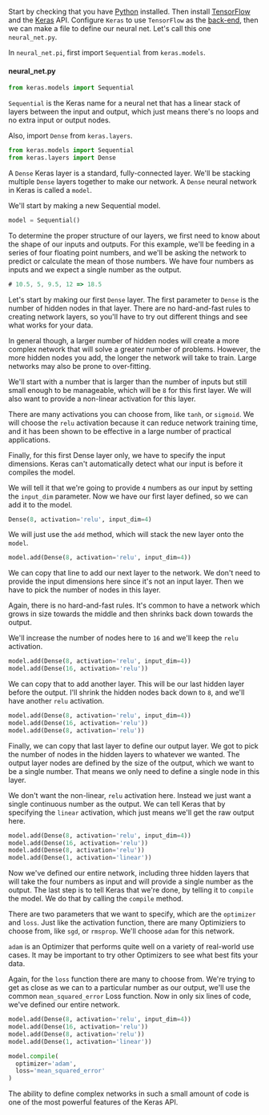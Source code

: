 Start by checking that you have [Python](https://www.python.org/downloads/) installed. Then install [TensorFlow](https://www.tensorflow.org/install/) and the [Keras](https://keras.io/#installation) API. Configure `Keras` to use `TensorFlow` as the [back-end](https://keras.io/backend/), then we can make a file to define our neural net. Let's call this one `neural_net.py`.

In `neural_net.pi`, first import `Sequential` from `keras.models`. 

#### neural_net.py
```python
from keras.models import Sequential
```

`Sequential` is the Keras name for a neural net that has a linear stack of layers between the input and output, which just means there's no loops and no extra input or output nodes.

Also, import `Dense` from `keras.layers`. 

```python
from keras.models import Sequential
from keras.layers import Dense
```

A `Dense` Keras layer is a standard, fully-connected layer. We'll be stacking multiple `Dense` layers together to make our network. A `Dense` neural network in Keras is called a `model`.

We'll start by making a new Sequential model. 

```python
model = Sequential()
```

To determine the proper structure of our layers, we first need to know about the shape of our inputs and outputs. For this example, we'll be feeding in a series of four floating point numbers, and we'll be asking the network to predict or calculate the mean of those numbers. We have four numbers as inputs and we expect a single number as the output.

```javascript
# 10.5, 5, 9.5, 12 => 18.5
```

Let's start by making our first `Dense` layer. The first parameter to `Dense` is the number of hidden nodes in that layer. There are no hard-and-fast rules to creating network layers, so you'll have to try out different things and see what works for your data.

In general though, a larger number of hidden nodes will create a more complex network that will solve a greater number of problems. However, the more hidden nodes you add, the longer the network will take to train. Large networks may also be prone to over-fitting.

We'll start with a number that is larger than the number of inputs but still small enough to be manageable, which will be `8` for this first layer. We will also want to provide a non-linear activation for this layer.

There are many activations you can choose from, like `tanh`, or `sigmoid`. We will choose the `relu` activation because it can reduce network training time, and it has been shown to be effective in a large number of practical applications.

Finally, for this first Dense layer only, we have to specify the input dimensions. Keras can't automatically detect what our input is before it compiles the model.

We will tell it that we're going to provide `4` numbers as our input by setting the `input_dim` parameter. Now we have our first layer defined, so we can add it to the model.

```python
Dense(8, activation='relu', input_dim=4)
```

We will just use the `add` method, which will stack the new layer onto the `model`. 

```python
model.add(Dense(8, activation='relu', input_dim=4))
```

We can copy that line to add our next layer to the network. We don't need to provide the input dimensions here since it's not an input layer. Then we have to pick the number of nodes in this layer.

Again, there is no hard-and-fast rules. It's common to have a network which grows in size towards the middle and then shrinks back down towards the output.

We'll increase the number of nodes here to `16` and we'll keep the `relu` activation. 

```python
model.add(Dense(8, activation='relu', input_dim=4))
model.add(Dense(16, activation='relu'))
```

We can copy that to add another layer. This will be our last hidden layer before the output. I'll shrink the hidden nodes back down to `8`, and we'll have another `relu` activation.

```python
model.add(Dense(8, activation='relu', input_dim=4))
model.add(Dense(16, activation='relu'))
model.add(Dense(8, activation='relu'))
```

Finally, we can copy that last layer to define our output layer. We got to pick the number of nodes in the hidden layers to whatever we wanted. The output layer nodes are defined by the size of the output, which we want to be a single number. That means we only need to define a single node in this layer.

We don't want the non-linear, `relu` activation here. Instead we just want a single continuous number as the output. We can tell Keras that by specifying the `linear` activation, which just means we'll get the raw output here.

```python
model.add(Dense(8, activation='relu', input_dim=4))
model.add(Dense(16, activation='relu'))
model.add(Dense(8, activation='relu'))
model.add(Dense(1, activation='linear'))
```

Now we've defined our entire network, including three hidden layers that will take the four numbers as input and will provide a single number as the output. The last step is to tell Keras that we're done, by telling it to `compile` the model. We do that by calling the `compile` method.

There are two parameters that we want to specify, which are the `optimizer` and `loss`. Just like the activation function, there are many Optimiziers to choose from, like `sgd`, or `rmsprop`. We'll choose `adam` for this network.

`adam` is an Optimizer that performs quite well on a variety of real-world use cases. It may be important to try other Optimizers to see what best fits your data.

Again, for the `loss` function there are many to choose from. We're trying to get as close as we can to a particular number as our output, we'll use the common `mean_squared_error` Loss function. Now in only six lines of code, we've defined our entire network.

```python
model.add(Dense(8, activation='relu', input_dim=4))
model.add(Dense(16, activation='relu'))
model.add(Dense(8, activation='relu'))
model.add(Dense(1, activation='linear'))

model.compile(
  optimizer='adam', 
  loss='mean_squared_error'
)
```
The ability to define complex networks in such a small amount of code is one of the most powerful features of the Keras API.